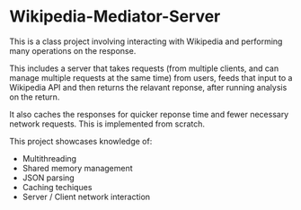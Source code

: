 # Wikipedia-Mediator-Server

This is a class project involving interacting with Wikipedia and performing many operations on the response.

This includes a server that takes requests (from multiple clients, and can manage multiple requests at the same time) from users, feeds that input to a Wikipedia API and then returns the relavant reponse, after running analysis on the return.

It also caches the responses for quicker reponse time and fewer necessary network requests. This is implemented from scratch.

This project showcases knowledge of:
  * Multithreading
  * Shared memory management
  * JSON parsing
  * Caching techiques
  * Server / Client network interaction
